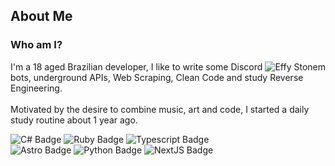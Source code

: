 ## About Me

### Who am I?
<img align="right" src="https://wsrv.nl/?url=https://i.pinimg.com/564x/f9/f5/4f/f9f54f3ea05b546c27b78a8be3521751.jpg&w=230&h=230&fit=cover&mask=circle" alt="Effy Stonem">
<p>
	I'm a 18 aged Brazilian developer, I like to write some Discord bots, underground APIs, Web Scraping, Clean Code and study Reverse Engineering.
	<br /><br />
	Motivated by the desire to combine music, art and code, I started a daily study routine about 1 year ago.
</p>

![C# Badge](https://img.shields.io/badge/c%23-677a73?style=for-the-badge&logo=c-sharp&logoColor=050505)
![Ruby Badge](https://img.shields.io/badge/Ruby-677a73?style=for-the-badge&logo=ruby&logoColor=050505)
![Typescript Badge](https://img.shields.io/badge/TypeScript-677a73?style=for-the-badge&logo=javascript&logoColor=050505)  
![Astro Badge](https://img.shields.io/badge/Astro-677a73?style=for-the-badge&logo=astro&logoColor=050505)
![Python Badge](https://img.shields.io/badge/Python-677a73?style=for-the-badge&logo=python&logoColor=050505)
![NextJS Badge](https://img.shields.io/badge/next%20js-677a73?style=for-the-badge&logo=nextdotjs&logoColor=050505)
